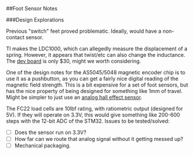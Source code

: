 ##Foot Sensor Notes

###Design Explorations

Previous "switch" feet proved problematic. Ideally, would have a non-contact
sensor.

TI makes the LDC1000, which can allegedly measure the displacement of a spring.
However, it appears that twist/etc can also change the inductance. The [dev
board](http://www.digikey.com/product-search/en/programmers-development-systems/evaluation-boards-sensors/2622557?k=ldc1000)
is only $30, might we worth considering.

One of the design notes for the AS5045/5048 magnetic encoder chip is to use it
as a pushbutton, as you can get a fairly nice digital reading of the magnetic
field strength. This is a bit expensive for a set of foot sensors, but has the
nice property of being designed for something like 1mm of travel. Might be
simpler to just use an [analog hall effect sensor](http://www.digikey.com/product-detail/en/SS39ET/480-3845-1-ND/2839726
).

The FC22 load cells are 10lbf rating, with ratiometric output (designed for 5V).
If they will operate on 3.3V, this would give something like 200-600 steps with
the 12-bit ADC of the STM32. Issues to be tested/solved:

 * [ ] Does the sensor run on 3.3V?
 * [ ] How far can we route that analog signal without it getting messed up?
 * [ ] Mechanical packaging.
